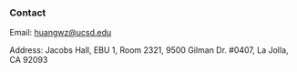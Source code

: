 
### Contact

Email: huangwz@ucsd.edu

Address: Jacobs Hall, EBU 1, Room 2321, 9500 Gilman Dr. #0407, La Jolla, CA 92093 
